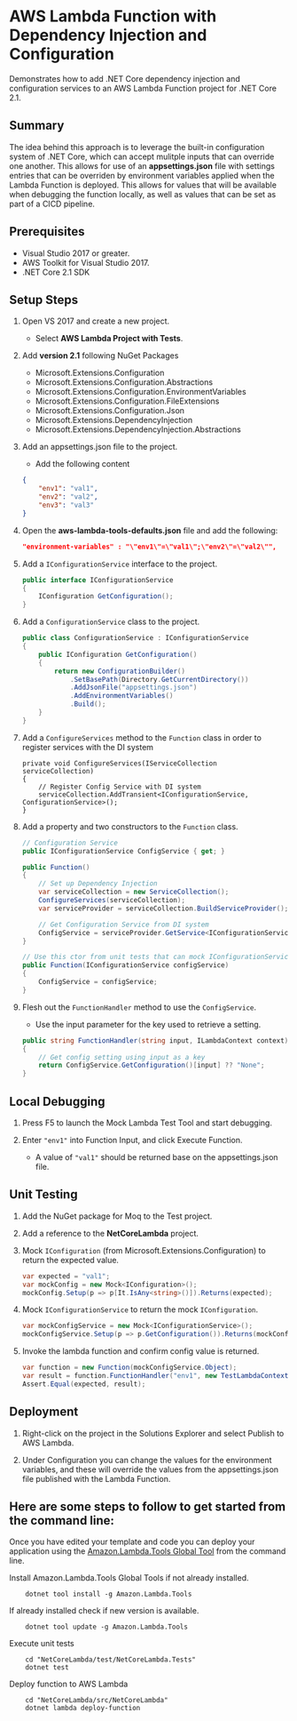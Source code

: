 # AWS Lambda Function with Dependency Injection and Configuration

Demonstrates how to add .NET Core dependency injection and configuration services to an AWS Lambda Function project for .NET Core 2.1.

## Summary

The idea behind this approach is to leverage the built-in configuration system of .NET Core, which can accept mulitple inputs that can override one another. This allows for use of an **appsettings.json** file with settings entries that can be overriden by environment variables applied when the Lambda Function is deployed.  This allows for values that will be available when debugging the function locally, as well as values that can be set as part of a CICD pipeline.

## Prerequisites

- Visual Studio 2017 or greater.
- AWS Toolkit for Visual Studio 2017.
- .NET Core 2.1 SDK

## Setup Steps

1. Open VS 2017 and create a new project.
    - Select **AWS Lambda Project with Tests**.

1. Add **version 2.1** following NuGet Packages
    - Microsoft.Extensions.Configuration
    - Microsoft.Extensions.Configuration.Abstractions
    - Microsoft.Extensions.Configuration.EnvironmentVariables
    - Microsoft.Extensions.Configuration.FileExtensions
    - Microsoft.Extensions.Configuration.Json
    - Microsoft.Extensions.DependencyInjection
    - Microsoft.Extensions.DependencyInjection.Abstractions

1. Add an appsettings.json file to the project.
    - Add the following content

    ```json
    {
        "env1": "val1",
        "env2": "val2",
        "env3": "val3"
    }
    ```

1. Open the **aws-lambda-tools-defaults.json** file and add the following:

    ```json
    "environment-variables" : "\"env1\"=\"val1\";\"env2\"=\"val2\"",
    ```

1. Add a `IConfigurationService` interface to the project.

    ```csharp
    public interface IConfigurationService
    {
        IConfiguration GetConfiguration();
    }
    ```

1. Add a `ConfigurationService` class to the project.

    ```csharp
    public class ConfigurationService : IConfigurationService
    {
        public IConfiguration GetConfiguration()
        {
            return new ConfigurationBuilder()
                .SetBasePath(Directory.GetCurrentDirectory())
                .AddJsonFile("appsettings.json")
                .AddEnvironmentVariables()
                .Build();
        }
    }
    ```

1. Add a `ConfigureServices` method to the `Function` class in order to register services with the DI system

    ```chsarp
    private void ConfigureServices(IServiceCollection serviceCollection)
    {
        // Register Config Service with DI system
        serviceCollection.AddTransient<IConfigurationService, ConfigurationService>();
    }
    ```

1. Add a property and two constructors to the `Function` class.

    ```csharp
    // Configuration Service
    public IConfigurationService ConfigService { get; }

    public Function()
    {
        // Set up Dependency Injection
        var serviceCollection = new ServiceCollection();
        ConfigureServices(serviceCollection);
        var serviceProvider = serviceCollection.BuildServiceProvider();

        // Get Configuration Service from DI system
        ConfigService = serviceProvider.GetService<IConfigurationService>();
    }

    // Use this ctor from unit tests that can mock IConfigurationService
    public Function(IConfigurationService configService)
    {
        ConfigService = configService;
    }
    ```

1. Flesh out the `FunctionHandler` method to use the `ConfigService`.
    - Use the input parameter for the key used to retrieve a setting.

    ```csharp
    public string FunctionHandler(string input, ILambdaContext context)
    {
        // Get config setting using input as a key
        return ConfigService.GetConfiguration()[input] ?? "None";
    }
    ```

## Local Debugging

1. Press F5 to launch the Mock Lambda Test Tool and start debugging.

1. Enter `"env1"` into Function Input, and click Execute Function.
    - A value of `"val1"` should be returned base on the appsettings.json file.

## Unit Testing

1. Add the NuGet package for Moq to the Test project.

1. Add a reference to the **NetCoreLambda** project.

1. Mock `IConfiguration` (from Microsoft.Extensions.Configuration) to return the expected value.

    ```csharp
    var expected = "val1";
    var mockConfig = new Mock<IConfiguration>();
    mockConfig.Setup(p => p[It.IsAny<string>()]).Returns(expected);
    ```

1. Mock `IConfigurationService` to return the mock `IConfiguration`.

    ```csharp
    var mockConfigService = new Mock<IConfigurationService>();
    mockConfigService.Setup(p => p.GetConfiguration()).Returns(mockConfig.Object);
    ```

1. Invoke the lambda function and confirm config value is returned.

    ```csharp
    var function = new Function(mockConfigService.Object);
    var result = function.FunctionHandler("env1", new TestLambdaContext());
    Assert.Equal(expected, result);
    ```

## Deployment

1. Right-click on the project in the Solutions Explorer and select Publish to AWS Lambda.

2. Under Configuration you can change the values for the environment variables, and these will override the values from the appsettings.json file published with the Lambda Function.

## Here are some steps to follow to get started from the command line:

Once you have edited your template and code you can deploy your application using the [Amazon.Lambda.Tools Global Tool](https://github.com/aws/aws-extensions-for-dotnet-cli#aws-lambda-amazonlambdatools) from the command line.

Install Amazon.Lambda.Tools Global Tools if not already installed.
```
    dotnet tool install -g Amazon.Lambda.Tools
```

If already installed check if new version is available.
```
    dotnet tool update -g Amazon.Lambda.Tools
```

Execute unit tests
```
    cd "NetCoreLambda/test/NetCoreLambda.Tests"
    dotnet test
```

Deploy function to AWS Lambda
```
    cd "NetCoreLambda/src/NetCoreLambda"
    dotnet lambda deploy-function
```
